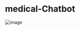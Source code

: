 # medical-Chatbot

![image](https://github.com/user-attachments/assets/3d7f828e-f3c4-41e2-9c1a-f6dd06159a9d)



